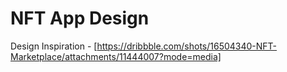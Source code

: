 # NFT App Design

Design Inspiration - [https://dribbble.com/shots/16504340-NFT-Marketplace/attachments/11444007?mode=media]
